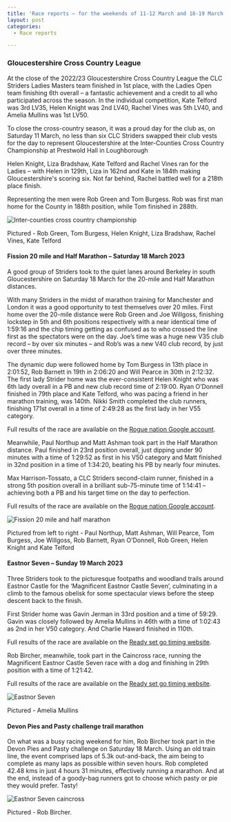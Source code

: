 ```yaml
---
title: 'Race reports – for the weekends of 11-12 March and 18-19 March 2023'
layout: post
categories:
  - Race reports

---
```


### Gloucestershire Cross Country League

At the close of the 2022/23 Gloucestershire Cross Country League the CLC Striders Ladies Masters team finished in 1st place, with the Ladies Open team finishing 6th overall – a fantastic achievement and a credit to all who participated across the season. In the individual competition, Kate Telford was 3rd LV35, Helen Knight was 2nd LV40, Rachel Vines was 5th LV40, and Amelia Mullins was 1st LV50.

To close the cross-country season, it was a proud day for the club as, on Saturday 11 March, no less than six CLC Striders swapped their club vests for the day to represent Gloucestershire at the Inter-Counties Cross Country Championship at Prestwold Hall in Loughborough

Helen Knight, Liza Bradshaw, Kate Telford and Rachel Vines ran for the Ladies – with Helen in 129th, Liza in 162nd and Kate in 184th making Gloucestershire's scoring six. Not far behind, Rachel battled well for a 218th place finish.

Representing the men were Rob Green and Tom Burgess. Rob was first man home for the County in 188th position, while Tom finished in 288th.

![Inter-counties cross country championship](/images/2023/03/2023-03-20-IC-XC.jpg "Inter-counties cross country championship")

Pictured - Rob Green, Tom Burgess, Helen Knight, Liza Bradshaw, Rachel Vines, Kate Telford 

#### Fission 20 mile and Half Marathon – Saturday 18 March 2023

A good group of Striders took to the quiet lanes around Berkeley in south Gloucestershire  on Saturday 18 March for the 20-mile and Half Marathon distances.

With many Striders in the midst of marathon training for Manchester and London it was a good opportunity to test themselves over 20 miles. First home over the 20-mile distance were Rob Green and Joe Willgoss, finishing lockstep in 5th and 6th positions respectively with a near identical time of 1:59:16 and the chip timing getting as confused as to who crossed the line first as the spectators were on the day. Joe’s time was a huge new V35 club record – by over six minutes – and Rob’s was a new V40 club record, by just over three minutes. 

The dynamic dup were followed home by Tom Burgess in 13th place in 2:01:52, Rob Barnett in 19th in 2:06:20 and Will Pearce in 30th in 2:12:32. The first lady Strider home was the ever-consistent Helen Knight who was 6th lady overall in a PB and new club record time of 2:19:00. Ryan O’Donnell finished in 79th place and Kate Telford, who was pacing a friend in her marathon training, was 140th. Nikki Smith completed the club runners, finishing 171st overall in a time of 2:49:28 as the first lady in her V55 category.

Full results of the race are available on the [Rogue nation Google account](https://drive.google.com/file/d/1DBkd-77RS4edFyKriH0PHgsbEoW0PmJ4/view  "Rogue nation Google account").

Meanwhile, Paul Northup and Matt Ashman took part in the Half Marathon distance. Paul finished in 23rd position overall, just dipping under 90 minutes with a time of 1:29:52 as first in his V50 category and Matt finished in 32nd position in a time of 1:34:20, beating his PB by nearly four minutes.

Max Harrison-Tossato, a CLC Striders second-claim runner, finished in a strong 5th position overall in a brilliant sub-75-minute time of 1:14:41 – achieving both a PB and his target time on the day to perfection.

Full results of the race are available on the [Rogue nation Google account](https://drive.google.com/file/d/13kCglDOPohX5RYskDjBh1xqwnwZ86e4V/view  "Rogue nation Google account").

![Fission 20 mile and half marathon](/images/2023/03/2023-03-20-Fission.PNG "Fission 20 mile and half marathon")

Pictured from left to right - Paul Northup, Matt Ashman, Will Pearce, Tom Burgess, Joe Willgoss, Rob Barnett, Ryan O’Donnell, Rob Green, Helen Knight and Kate Telford

#### Eastnor Seven – Sunday 19 March 2023

Three Striders took to the picturesque footpaths and woodland trails around Eastnor Castle for the ‘Magnificent Eastnor Castle Seven’, culminating in a climb to the famous obelisk for some spectacular views before the steep descent back to the finish.

First Strider home was Gavin Jerman in 33rd position and a time of 59:29. Gavin was closely followed by Amelia Mullins in 46th with a time of 1:02:43 as 2nd in her V50 category. And Charlie Haward finished in 110th. 

Full results of the race are available on the [Ready set go timing website](https://www.readysetgotiming.co.uk/s/mag7-2023.pdf "Ready set go timing website").

Rob Bircher, meanwhile, took part in the Caincross race, running the Magnificent Eastnor Castle Seven race with a dog and finishing in 29th position with a time of 1:21:42.

Full results of the race are available on the [Ready set go timing website](https://www.readysetgotiming.co.uk/s/mag7-2023-dogs.pdf "Ready set go timing website").

![Eastnor Seven](/images/2023/03/2023-03-20-Eastnor-seven.JPG "Eastnor seven")

Pictured - Amelia Mullins

#### Devon Pies and Pasty challenge trail marathon

On what was a busy racing weekend for him, Rob Bircher took part in the Devon Pies and Pasty challenge on Saturday 18 March. Using an old train line, the event comprised laps of 5.3k out-and-back, the aim being to complete as many laps as possible within seven hours. Rob completed 42.48 kms in just 4 hours 31 minutes, effectively running a marathon. And at the end, instead of a goody-bag runners got to choose which pasty or pie they would prefer. Tasty!

![Eastnor Seven caincross](/images/2023/03/2023-03-20-Eastnor-seven-caincross.JPG "Eastnor seven caincross")

Pictured - Rob Bircher.



